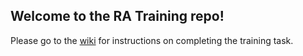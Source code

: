 ## Welcome to the RA Training repo!

Please go to the [wiki](https://github.com/bblockwood/training/wiki/Task-Instructions) for instructions on completing the training task.
